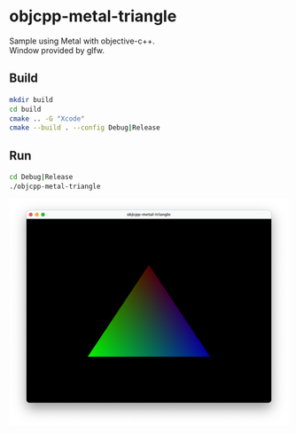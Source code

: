 # objcpp-metal-triangle
Sample using Metal with objective-c++.  
Window provided by glfw.

## Build
```bash
mkdir build
cd build
cmake .. -G "Xcode"
cmake --build . --config Debug|Release
```

## Run
```bash
cd Debug|Release
./objcpp-metal-triangle
```

![preview](preview.png)

